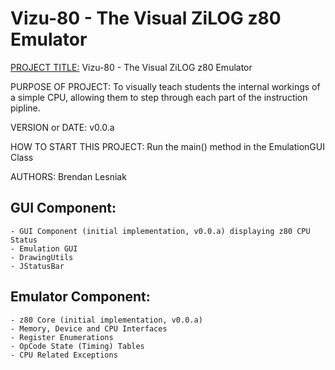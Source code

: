Vizu-80 - The Visual ZiLOG z80 Emulator
=======================================

<u>PROJECT TITLE:</u> Vizu-80 - The Visual ZiLOG z80 Emulator   

PURPOSE OF PROJECT: To visually teach students the internal workings of a simple CPU, allowing them to step through each part of the instruction pipline.   

VERSION or DATE: v0.0.a   

HOW TO START THIS PROJECT: Run the main() method in the EmulationGUI Class   

AUTHORS: Brendan Lesniak   



GUI Component:   
--------------   

	- GUI Component (initial implementation, v0.0.a) displaying z80 CPU Status    
	- Emulation GUI    
	- DrawingUtils    
	- JStatusBar
	
	
	
Emulator Component:
-------------------   

	- z80 Core (initial implementation, v0.0.a)     
	- Memory, Device and CPU Interfaces
	- Register Enumerations
	- OpCode State (Timing) Tables
	- CPU Related Exceptions
	
